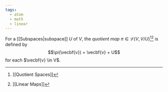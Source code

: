 ```yaml
---
tags:
  - atom
  - math
  - linear
---
```

For a [[Subspaces|subspace]] $U$ of $V$, the *quotient map* $\pi \in \mathcal{L}(V,V/U)$[^1][^2] is defined by
$$\pi(\vecbf{v}) = \vecbf{v} + U$$
for each $\vecbf{v} \in V$.

[^1]: [[Quotient Spaces]]
[^2]: [[Linear Maps]]
